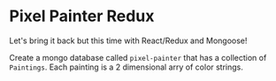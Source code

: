 # Pixel Painter Redux

Let's bring it back but this time with React/Redux and Mongoose!

Create a mongo database called `pixel-painter` that has a collection of `Paintings`.
Each painting is a 2 dimensional arry of color strings.